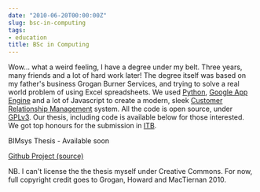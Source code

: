 ```yaml
---
date: "2010-06-20T00:00:00Z"
slug: bsc-in-computing
tags:
- education
title: BSc in Computing
---
```


Wow... what a weird feeling, I have a degree under my belt. Three 
years, many friends and a lot of hard work later! The degree itself 
was based on my father's business Grogan Burner Services, and trying 
to solve a real world problem of using Excel spreadsheets. We used 
[Python][], [Google App Engine][] and a lot of Javascript to create a 
modern, sleek [Customer Relationship Management][crm] system. All the 
code is open source, under [GPLv3][]. Our thesis, including code is 
available below for those interested. We got top honours for the 
submission in [ITB][].

BIMsys Thesis - Available soon

[Github Project (source)][Github]

NB. I can't license the the thesis myself under Creative Commons. For now, 
full copyright credit goes to Grogan, Howard and MacTiernan 2010.

[gbs]: http://www.groganburners.ie/
[Python]: http://www.python.org
[Google App Engine]: http://code.google.com/appengine/
[crm]: http://en.wikipedia.org/wiki/Customer_relationship_management
[GPLv3]: http://www.gnu.org/licenses/gpl-3.0.html
[ITB]: http://www.itb.ie/
[Github]: http://github.com/dueyfinster/Bimsys